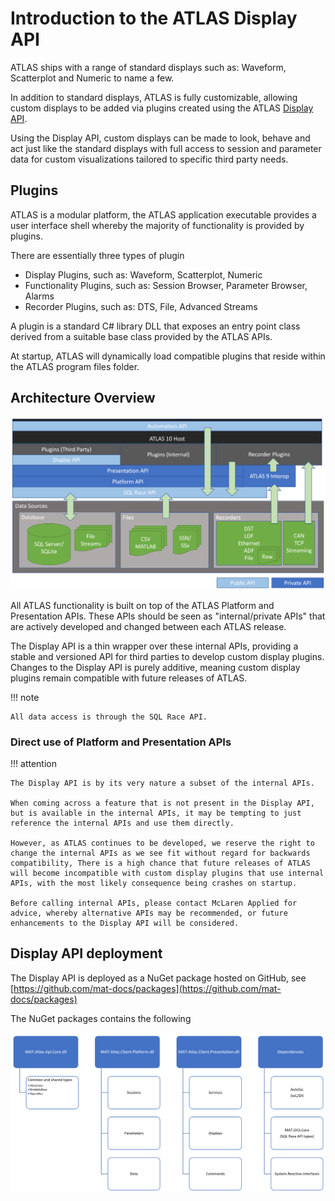# Introduction to the ATLAS Display API

ATLAS ships with a range of standard displays such as: Waveform, Scatterplot and Numeric to name a few.

In addition to standard displays, ATLAS is fully customizable, allowing custom displays to be added via plugins created using the ATLAS [Display API](introduction/features.md).

Using the Display API, custom displays can be made to look, behave and act just like the standard displays with full access to session and parameter data for custom visualizations tailored to specific third party needs.

## Plugins

ATLAS is a modular platform, the ATLAS application executable provides a user interface shell whereby the majority of functionality is provided by plugins.

There are essentially three types of plugin

- Display Plugins, such as: Waveform, Scatterplot, Numeric
- Functionality Plugins, such as: Session Browser, Parameter Browser, Alarms
- Recorder Plugins, such as: DTS, File, Advanced Streams

A plugin is a standard C# library DLL that exposes an entry point class derived from a suitable base class provided by the ATLAS APIs.

At startup, ATLAS will dynamically load compatible plugins that reside within the ATLAS program files folder. 

## Architecture Overview

![Architecture](assets/images/introduction/architecture.png)

All ATLAS functionality is built on top of the ATLAS Platform and Presentation APIs. These APIs should be seen as "internal/private APIs" that are actively developed and changed between each ATLAS release.

The Display API is a thin wrapper over these internal APIs, providing a stable and versioned API for third parties to develop custom display plugins. Changes to the Display API is purely additive, meaning custom display plugins remain compatible with future releases of ATLAS.

!!! note

    All data access is through the SQL Race API.

### Direct use of Platform and Presentation APIs

!!! attention

    The Display API is by its very nature a subset of the internal APIs.

    When coming across a feature that is not present in the Display API, but is available in the internal APIs, it may be tempting to just reference the internal APIs and use them directly.

    However, as ATLAS continues to be developed, we reserve the right to change the internal APIs as we see fit without regard for backwards compatibility, There is a high chance that future releases of ATLAS will become incompatible with custom display plugins that use internal APIs, with the most likely consequence being crashes on startup.

    Before calling internal APIs, please contact McLaren Applied for advice, whereby alternative APIs may be recommended, or future enhancements to the Display API will be considered.

## Display API deployment

The Display API is deployed as a NuGet package hosted on GitHub, see [https://github.com/mat-docs/packages](https://github.com/mat-docs/packages)

The NuGet packages contains the following

![NuGet Contents](assets/images/introduction/package.png)
